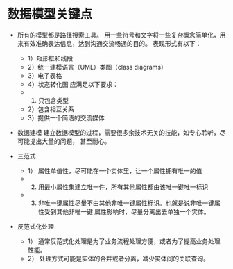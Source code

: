 # 数据模型关键点
  - 所有的模型都是路径搜索工具。
    用一些符号和文字将一些复杂概念简单化，用来有效准确表达信息，达到沟通交流畅通的目的。
    表现形式有以下：
      - 1）矩形框和线段
      - 2）统一建模语言（UML）类图（class diagrams）
      - 3）电子表格
      - 4）状态转化图
    应满足以下要求：
      - 1) 只包含类型
      - 2）包含相互关系
      - 3）提供一个简洁的交流媒体
  - 数据建模
    建立数据模型的过程，需要很多余技术无关的技能，如专心聆听，尽可能提出大量的问题，
    甚至耐心。

  - 三范式
    - 1） 属性单值性，尽可能在一个实体里，让一个属性拥有唯一的值
    - 2)  用最小属性集建立唯一件，所有其他属性都由该唯一键唯一标识
    - 3)  非唯一键属性尽量不由其他非唯一键属性标识。也就是说非唯一键属性受到其他非唯一键
    属性影响时，尽量分离出去单独一个实体。
  - 反范式化处理
    - 1） 通常反范式化处理是为了业务流程处理方便，或者为了提高业务处理性能。
    - 2） 处理方式可能是实体的合并或者分离，减少实体间的关联查询。
